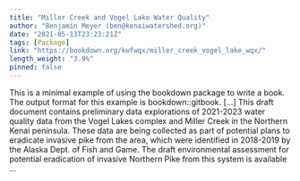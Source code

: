 ```yaml
---
title: "Miller Creek and Vogel Lake Water Quality"
author: "Benjamin Meyer (ben@kenaiwatershed.org)"
date: "2021-05-13T23:23:21Z"
tags: [Package]
link: "https://bookdown.org/kwfwqx/miller_creek_vogel_lake_wqx/"
length_weight: "3.9%"
pinned: false
---
```


This is a minimal example of using the bookdown package to write a book. The output format for this example is bookdown::gitbook. [...] This draft document contains preliminary data explorations of 2021-2023 water quality data from the Vogel Lakes complex and Miller Creek in the Northern Kenai peninsula. These data are being collected as part of potential plans to eradicate invasive pike from the area, which were identified in 2018-2019 by the Alaska Dept. of Fish and Game. The draft environmental assessment for potential eradication of invasive Northern Pike from this system is available ...
